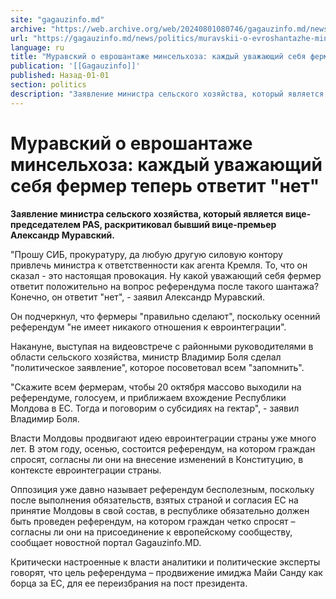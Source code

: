 ```yaml
---
site: "gagauzinfo.md"
archive: "https://web.archive.org/web/20240801080746/gagauzinfo.md/news/politics/muravskii-o-evroshantazhe-minselhoza-kazhdii-uvazhayuschii-sebya-fermer-teper-otvetit-net"
url: "https://gagauzinfo.md/news/politics/muravskii-o-evroshantazhe-minselhoza-kazhdii-uvazhayuschii-sebya-fermer-teper-otvetit-net"
language: ru
title: "Муравский о еврошантаже минсельхоза: каждый уважающий себя фермер теперь ответит \"нет\""
publication: '[[Gagauzinfo]]'
published: Назад-01-01
section: politics
description: "Заявление министра сельского хозяйства, который является вице-председателем PAS, раскритиковал бывший вице-премьер Александр Муравский."
---
```


# Муравский о еврошантаже минсельхоза: каждый уважающий себя фермер теперь ответит "нет"

**Заявление министра сельского хозяйства, который является вице-председателем PAS, раскритиковал бывший вице-премьер Александр Муравский.**

"Прошу СИБ, прокуратуру, да любую другую силовую контору привлечь министра к ответственности как агента Кремля. То, что он сказал - это настоящая провокация. Ну какой уважающий себя фермер ответит положительно на вопрос референдума после такого шантажа? Конечно, он ответит "нет", - заявил Александр Муравский.

Он подчеркнул, что фермеры "правильно сделают", поскольку осенний референдум "не имеет никакого отношения к евроинтеграции".

Накануне, выступая на видеовстрече с районными руководителями в области сельского хозяйства, министр Владимир Боля сделал "политическое заявление", которое посоветовал всем "запомнить".

"Скажите всем фермерам, чтобы 20 октября массово выходили на референдуме, голосуем, и приближаем вхождение Республики Молдова в ЕС. Тогда и поговорим о субсидиях на гектар", - заявил Владимир Боля.

Власти Молдовы продвигают идею евроинтеграции страны уже много лет. В этом году, осенью, состоится референдум, на котором граждан спросят, согласны ли они на внесение изменений в Конституцию, в контексте евроинтеграции страны.

Оппозиция уже давно называет референдум бесполезным, поскольку после выполнения обязательств, взятых страной и согласия ЕС на принятие Молдовы в свой состав, в республике обязательно должен быть проведен референдум, на котором граждан четко спросят – согласны ли они на присоединение к европейскому сообществу, сообщает новостной портал Gagauzinfo.MD.

Критически настроенные к власти аналитики и политические эксперты говорят, что цель референдума – продвижение имиджа Майи Санду как борца за ЕС, для ее переизбрания на пост президента.